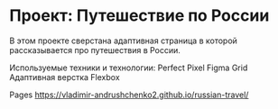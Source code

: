 # Проект: Путешествие по России

В этом проекте сверстана адаптивная страница в которой рассказывается про путешествия в России.

Используемые техники и технологии:
Perfect Pixel
Figma
Grid
Адаптивная верстка
Flexbox

Pages
https://vladimir-andrushchenko2.github.io/russian-travel/
